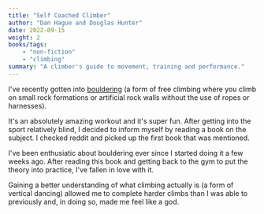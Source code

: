 ```yaml
---
title: "Self Coached Climber"
author: "Dan Hague and Douglas Hunter"
date: 2022-09-15
weight: 2
books/tags:
    - "non-fiction"
    - "climbing"
summary: "A climber's guide to movement, training and performance."
---
```

I've recently gotten into [bouldering](https://en.wikipedia.org/wiki/Bouldering) (a form of free climbing where you climb on small rock formations or artificial rock walls without the use of ropes or harnesses).

It's an absolutely amazing workout and it's super fun. After getting into the sport relatively blind, I decided to inform myself by reading a book on the subject. I checked reddit and picked up the first book that was mentioned.

I've been enthusiatic about bouldering ever since I started doing it a few weeks ago. After reading this book and getting back to the gym to put the theory into practice, I've fallen in love with it.

Gaining a better understanding of what climbing actually is (a form of vertical dancing) allowed me to complete harder climbs than I was able to previously and, in doing so, made me feel like a god.

